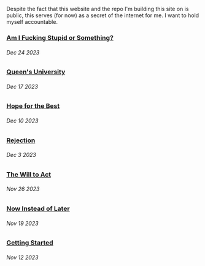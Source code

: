 Despite the fact that this website and the repo I'm building this site on is public, this serves (for now) as a secret of the internet for me. I want to hold myself accountable.


### [Am I Fucking Stupid or Something?](blogs/2023-12-24.md)
###### Dec 24 2023

### [Queen's University](blogs/2023-12-17.md)
###### Dec 17 2023

### [Hope for the Best](blogs/2023-12-10.md)
###### Dec 10 2023

### [Rejection](blogs/2023-12-03.md)
###### Dec 3 2023

### [The Will to Act](blogs/2023-11-26.md)
###### Nov 26 2023

### [Now Instead of Later](blogs/2023-11-19.md)
###### Nov 19 2023

### [Getting Started](blogs/2023-11-12.md)
###### Nov 12 2023
